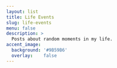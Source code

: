 ```yaml
---
layout: list
title: Life Events
slug: life-events
menu: false
description: >
  Posts about random moments in my life.
accent_image:
  background: '#9B59B6'
  overlay:    false
---
```

